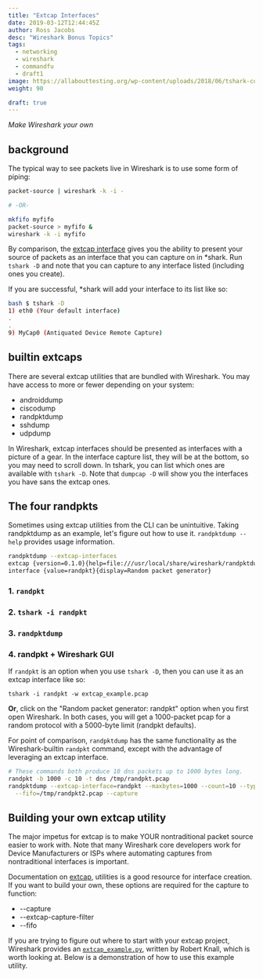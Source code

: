 ```yaml
---
title: "Extcap Interfaces"
date: 2019-03-12T12:44:45Z
author: Ross Jacobs
desc: "Wireshark Bonus Topics"
tags:
  - networking
  - wireshark
  - commandfu
  - draft1
image: https://allabouttesting.org/wp-content/uploads/2018/06/tshark-count.jpg
weight: 90

draft: true
---
```


_Make Wireshark your own_

## background

The typical way to see packets live in Wireshark is to use some form of piping:

```bash
packet-source | wireshark -k -i - 

# -OR-

mkfifo myfifo
packet-source > myfifo & 
wireshark -k -i myfifo 
```

By comparison, the [extcap
interface](https://www.wireshark.org/docs/man-pages/extcap.html) gives you the
ability to present your source of packets as an interface that you can capture
on in *shark. Run `tshark -D` and note that you can capture to any interface
listed (including ones you create).

If you are successful, *shark will add your interface to its list like so:

```bash
bash $ tshark -D
1) eth0 (Your default interface)
.
.
9) MyCap0 (Antiquated Device Remote Capture) 
```

## builtin extcaps

There are several extcap utilities that are bundled with Wireshark.
You may have access to more or fewer depending on your system:

- androiddump
- ciscodump
- randpktdump
- sshdump
- udpdump

In Wireshark, extcap interfaces should be presented as interfaces with a picture
of a gear. In the interface capture list, they will be at the bottom, so you may
need to scroll down. In tshark, you can list which ones are available with
`tshark -D`. Note that `dumpcap -D` will show you the interfaces you have sans
the extcap ones.

## The four randpkts

Sometimes using extcap utilities from the CLI can be unintuitive. 
Taking randpktdump as an example, let's figure out how to use it. 
`randpktdump --help` provides usage information. 

```bash
randpktdump --extcap-interfaces
extcap {version=0.1.0}{help=file:///usr/local/share/wireshark/randpktdump.html}
interface {value=randpkt}{display=Random packet generator}
```

### 1. `randpkt`

### 2. `tshark -i randpkt`

### 3. `randpktdump`

### 4. randpkt + Wireshark GUI

If `randpkt` is an option when you use `tshark -D`, then you can use it as an
extcap interface like so: 

    tshark -i randpkt -w extcap_example.pcap

__Or__, click on the "Random packet generator: randpkt" option when you first open
Wireshark. In both cases, you will get a 1000-packet pcap for a random protocol
with a 5000-byte limit (randpkt defaults).


For point of comparison, `randpktdump` has the same functionality as the
Wireshark-builtin `randpkt` command, except with the advantage of leveraging an
extcap interface.

```bash
# These commands both produce 10 dns packets up to 1000 bytes long.
randpkt -b 1000 -c 10 -t dns /tmp/randpkt.pcap
randpktdump --extcap-interface=randpkt --maxbytes=1000 --count=10 --type=dns \
  --fifo=/tmp/randpkt2.pcap --capture
```

## Building your own extcap utility

The major impetus for extcap is to make YOUR nontraditional packet source
easier to work with. Note that many Wireshark core developers work for
Device Manufacturers or ISPs where automating captures from nontraditional
interfaces is important. 

Documentation on
[extcap](https://www.wireshark.org/docs/wsdg_html_chunked/ChCaptureExtcap.html),
utilities is a good resource for interface creation. If you want to build your
own, these options are required for the capture to function:

- --capture
- --extcap-capture-filter 
- --fifo

If you are trying to figure out where to start with your extcap project,
Wireshark provides an
[`extcap_example.py`](https://github.com/wireshark/wireshark/blob/master/doc/extcap_example.py),
written by Robert Knall, which is worth looking at. Below is a demonstration of
how to use this example utility.
<script id="asciicast-nt1WaIPrYEyrO1uxmnlnBbpvX" src="https://asciinema.org/a/nt1WaIPrYEyrO1uxmnlnBbpvX.js" async></script>

